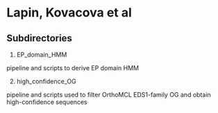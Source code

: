 # Lapin, Kovacova et al

## Subdirectories
1. EP_domain_HMM

pipeline and scripts to derive EP domain HMM

2. high_confidence_OG

pipeline and scripts used to filter OrthoMCL EDS1-family OG and obtain high-confidence sequences
